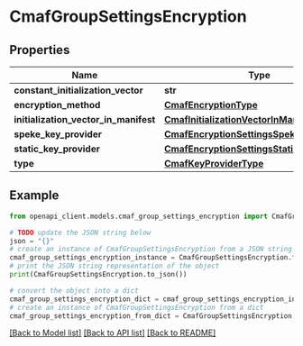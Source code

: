 # CmafGroupSettingsEncryption


## Properties

Name | Type | Description | Notes
------------ | ------------- | ------------- | -------------
**constant_initialization_vector** | **str** |  | [optional] 
**encryption_method** | [**CmafEncryptionType**](CmafEncryptionType.md) |  | [optional] 
**initialization_vector_in_manifest** | [**CmafInitializationVectorInManifest**](CmafInitializationVectorInManifest.md) |  | [optional] 
**speke_key_provider** | [**CmafEncryptionSettingsSpekeKeyProvider**](CmafEncryptionSettingsSpekeKeyProvider.md) |  | [optional] 
**static_key_provider** | [**CmafEncryptionSettingsStaticKeyProvider**](CmafEncryptionSettingsStaticKeyProvider.md) |  | [optional] 
**type** | [**CmafKeyProviderType**](CmafKeyProviderType.md) |  | [optional] 

## Example

```python
from openapi_client.models.cmaf_group_settings_encryption import CmafGroupSettingsEncryption

# TODO update the JSON string below
json = "{}"
# create an instance of CmafGroupSettingsEncryption from a JSON string
cmaf_group_settings_encryption_instance = CmafGroupSettingsEncryption.from_json(json)
# print the JSON string representation of the object
print(CmafGroupSettingsEncryption.to_json())

# convert the object into a dict
cmaf_group_settings_encryption_dict = cmaf_group_settings_encryption_instance.to_dict()
# create an instance of CmafGroupSettingsEncryption from a dict
cmaf_group_settings_encryption_from_dict = CmafGroupSettingsEncryption.from_dict(cmaf_group_settings_encryption_dict)
```
[[Back to Model list]](../README.md#documentation-for-models) [[Back to API list]](../README.md#documentation-for-api-endpoints) [[Back to README]](../README.md)


